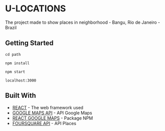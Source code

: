 # U-LOCATIONS

The project made to show places in neighborhood - Bangu, Rio de Janeiro - Brazil

## Getting Started

```
cd path
```
```
npm install
```
```
npm start
```
```
localhost:3000
```

## Built With

* [REACT](http://www.dropwizard.io/1.0.2/docs/) - The web framework used
* [GOOGLE MAPS API](https://developers.google.com/maps/documentation/javascript/tutorial) - API Google Maps
* [REACT GOOGLE MAPS](https://www.npmjs.com/package/react-google-maps) - Package NPM
* [FOURSQUARE API](https://developer.foursquare.com/places-api) - API Places

